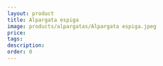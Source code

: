 ```yaml
---
layout: product
title: Alpargata espiga
image: products/alpargatas/Alpargata espiga.jpeg
price: 
tags: 
description: 
order: 0
---
```

